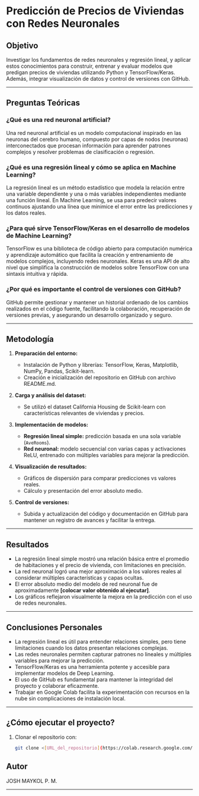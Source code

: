 # Predicción de Precios de Viviendas con Redes Neuronales

## Objetivo

Investigar los fundamentos de redes neuronales y regresión lineal, y aplicar estos conocimientos para construir, entrenar y evaluar modelos que predigan precios de viviendas utilizando Python y TensorFlow/Keras. Además, integrar visualización de datos y control de versiones con GitHub.

---

## Preguntas Teóricas

### ¿Qué es una red neuronal artificial?

Una red neuronal artificial es un modelo computacional inspirado en las neuronas del cerebro humano, compuesto por capas de nodos (neuronas) interconectados que procesan información para aprender patrones complejos y resolver problemas de clasificación o regresión.

### ¿Qué es una regresión lineal y cómo se aplica en Machine Learning?

La regresión lineal es un método estadístico que modela la relación entre una variable dependiente y una o más variables independientes mediante una función lineal. En Machine Learning, se usa para predecir valores continuos ajustando una línea que minimice el error entre las predicciones y los datos reales.

### ¿Para qué sirve TensorFlow/Keras en el desarrollo de modelos de Machine Learning?

TensorFlow es una biblioteca de código abierto para computación numérica y aprendizaje automático que facilita la creación y entrenamiento de modelos complejos, incluyendo redes neuronales. Keras es una API de alto nivel que simplifica la construcción de modelos sobre TensorFlow con una sintaxis intuitiva y rápida.

### ¿Por qué es importante el control de versiones con GitHub?

GitHub permite gestionar y mantener un historial ordenado de los cambios realizados en el código fuente, facilitando la colaboración, recuperación de versiones previas, y asegurando un desarrollo organizado y seguro.

---

## Metodología

1. **Preparación del entorno:**  
   - Instalación de Python y librerías: TensorFlow, Keras, Matplotlib, NumPy, Pandas, Scikit-learn.  
   - Creación e inicialización del repositorio en GitHub con archivo README.md.

2. **Carga y análisis del dataset:**  
   - Se utilizó el dataset California Housing de Scikit-learn con características relevantes de viviendas y precios.

3. **Implementación de modelos:**  
   - **Regresión lineal simple:** predicción basada en una sola variable (`AveRooms`).  
   - **Red neuronal:** modelo secuencial con varias capas y activaciones ReLU, entrenado con múltiples variables para mejorar la predicción.

4. **Visualización de resultados:**  
   - Gráficos de dispersión para comparar predicciones vs valores reales.  
   - Cálculo y presentación del error absoluto medio.

5. **Control de versiones:**  
   - Subida y actualización del código y documentación en GitHub para mantener un registro de avances y facilitar la entrega.

---

## Resultados

- La regresión lineal simple mostró una relación básica entre el promedio de habitaciones y el precio de vivienda, con limitaciones en precisión.  
- La red neuronal logró una mejor aproximación a los valores reales al considerar múltiples características y capas ocultas.  
- El error absoluto medio del modelo de red neuronal fue de aproximadamente **[colocar valor obtenido al ejecutar]**.  
- Los gráficos reflejaron visualmente la mejora en la predicción con el uso de redes neuronales.

---

## Conclusiones Personales

- La regresión lineal es útil para entender relaciones simples, pero tiene limitaciones cuando los datos presentan relaciones complejas.  
- Las redes neuronales permiten capturar patrones no lineales y múltiples variables para mejorar la predicción.  
- TensorFlow/Keras es una herramienta potente y accesible para implementar modelos de Deep Learning.  
- El uso de GitHub es fundamental para mantener la integridad del proyecto y colaborar eficazmente.  
- Trabajar en Google Colab facilita la experimentación con recursos en la nube sin complicaciones de instalación local.

---

## ¿Cómo ejecutar el proyecto?

1. Clonar el repositorio con:  
   ```bash
   git clone <[URL_del_repositorio](https://colab.research.google.com/drive/1-xou-tPAH28zgJ7KxHHXofI-hYM8ycg4#scrollTo=OBQbJvR2Jmsd)>

## Autor

JOSH MAYKOL P. M.

---

